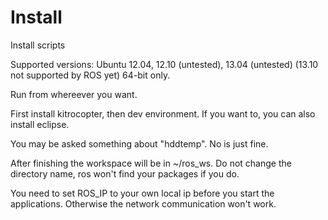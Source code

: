 Install
=======

Install scripts

Supported versions: Ubuntu 12.04, 12.10 (untested), 13.04 (untested) (13.10 not supported by ROS yet)
64-bit only.

Run from whereever you want.

First install kitrocopter, then dev environment.
If you want to, you can also install eclipse.

You may be asked something about "hddtemp". No is just fine.

After finishing the workspace will be in ~/ros_ws. Do not change the directory name, ros won't find your packages if you do.

You need to set ROS_IP to your own local ip before you start the applications. Otherwise the network communication won't work.
